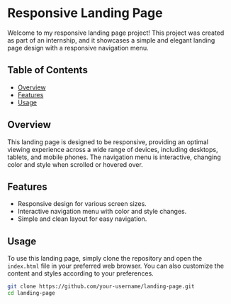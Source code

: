 # Responsive Landing Page

Welcome to my responsive landing page project! This project was created as part of an internship, and it showcases a simple and elegant landing page design with a responsive navigation menu.

## Table of Contents

- [Overview](#overview)
- [Features](#features)
- [Usage](#usage)

## Overview

This landing page is designed to be responsive, providing an optimal viewing experience across a wide range of devices, including desktops, tablets, and mobile phones. The navigation menu is interactive, changing color and style when scrolled or hovered over.

## Features

- Responsive design for various screen sizes.
- Interactive navigation menu with color and style changes.
- Simple and clean layout for easy navigation.

## Usage

To use this landing page, simply clone the repository and open the `index.html` file in your preferred web browser. You can also customize the content and styles according to your preferences.

```bash
git clone https://github.com/your-username/landing-page.git
cd landing-page
